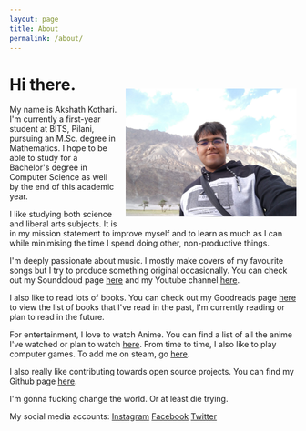 ```yaml
---
layout: page
title: About
permalink: /about/
---
```


<img src="/assets/images/face-capture.jpg" style="float:right; margin-left:15px; margin-top:50px; margin-bottom:10px;" width="300" height="225" >

# Hi there.

My name is Akshath Kothari. I'm currently a first-year student at BITS, Pilani, pursuing an M.Sc. degree in Mathematics. I hope to be able to study for a Bachelor's degree in Computer Science as well by the end of this academic year. 

I like studying both science and liberal arts subjects. It is in my mission statement to improve myself and to learn as much as I can while minimising the time I spend doing other, non-productive things.

I'm deeply passionate about music. I mostly make covers of my favourite songs but I try to produce something original occasionally. You can check out my Soundcloud page [here][soundcloud-link] and my Youtube channel [here][youtube-link].

I also like to read lots of books. You can check out my Goodreads page [here][goodreads-link] to view the list of books that I've read in the past, I'm currently reading or plan to read in the future.

For entertainment, I love to watch Anime. You can find a list of all the anime I've watched or plan to watch [here][myanimelist-link]. From time to time, I also like to play computer games. To add me on steam, go [here][steam-link].

I also really like contributing towards open source projects. You can find my Github page [here][github-link].

I'm gonna fucking change the world. Or at least die trying.

My social media accounts:
[Instagram][instagram-link]
[Facebook][facebook-link]
[Twitter][twitter-link]

<!---
About *sablerime* : When I was trying to find a handle to represent me online, I came up with many names, but each of them failed to meet one or more of the following criteria: it must mean something, it must have something to do with me, it should be unique, it should be easy to pronounce and easy to remember. That is when I came up with the name *sablerime*.
*sablerime* is a combination of two words: 'sable' and 'rime'. The word 'sable' is a synonym of 'black', which is my favourite colour. The word 'rime' is defined as the frost formed on cold surfaces by the rapid freezing of water vapour in cloud or fog. It is, literally, <a href = "/assets/images/i-am-so-cool.jpg" style="color:black; ">cool</a>.
-->

[soundcloud-link]: https://soundcloud.com/akshathkothari
[youtube-link]: https://www.youtube.com/akshathkothari
[goodreads-link]: https://www.goodreads.com/user/show/29882240-akshath-kothari
[myanimelist-link]: https://myanimelist.net/animelist/sablerime
[steam-link]: https://steamcommunity.com/id/sablerime
[instagram-link]: https://instagram.com/akshathkothari
[facebook-link]: https://www.facebook.com/akshathkothari
[twitter-link]: https://twitter.com/akshathkothari
[github-link]: https://github.com/akshathkothari
[jekyll-organization]: https://github.com/jekyll

<!---
As of today (22nd July 2018), I'm certainly not the person that I have projected myself to be in the above introduction. But I will strive to be that person. I will do whatever it takes. This is my promise to myself.
-->
